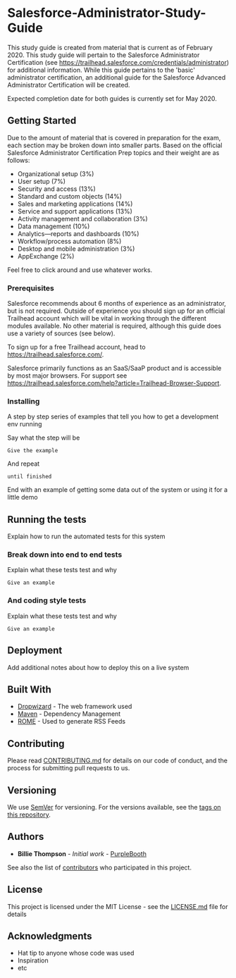 # Salesforce-Administrator-Study-Guide

This study guide is created from material that is current as of February 2020.  This study guide will pertain to the Salesforce Administrator Certification (see https://trailhead.salesforce.com/credentials/administrator) for additional information. While this guide pertains to the 'basic' administrator certification, an additional guide for the Salesforce Advanced Administrator Certification will be created.

Expected completion date for both guides is currently set for May 2020.

## Getting Started

Due to the amount of material that is covered in preparation for the exam, each section may be broken down into smaller parts. Based on the official Salesforce Administrator Certification Prep topics and their weight are as follows:
  - Organizational setup (3%)
  - User setup (7%)
  - Security and access (13%)
  - Standard and custom objects (14%)
  - Sales and marketing applications (14%)
  - Service and support applications (13%)
  - Activity management and collaboration (3%)
  - Data management (10%)
  - Analytics—reports and dashboards (10%)
  - Workflow/process automation (8%)
  - Desktop and mobile administration (3%)
  - AppExchange (2%)

Feel free to click around and use whatever works.

### Prerequisites

Salesforce recommends about 6 months of experience as an administrator, but is not required. Outside of experience you should sign up for an official Trailhead account which will be vital in working through the different modules available. No other material is required, although this guide does use a variety of sources (see below).

To sign up for a free Trailhead account, head to https://trailhead.salesforce.com/.

Salesforce primarily functions as an SaaS/SaaP product and is accessible by most major browsers. For support see https://trailhead.salesforce.com/help?article=Trailhead-Browser-Support.

### Installing

A step by step series of examples that tell you how to get a development env running

Say what the step will be

```
Give the example
```

And repeat

```
until finished
```

End with an example of getting some data out of the system or using it for a little demo

## Running the tests

Explain how to run the automated tests for this system

### Break down into end to end tests

Explain what these tests test and why

```
Give an example
```

### And coding style tests

Explain what these tests test and why

```
Give an example
```

## Deployment

Add additional notes about how to deploy this on a live system

## Built With

* [Dropwizard](http://www.dropwizard.io/1.0.2/docs/) - The web framework used
* [Maven](https://maven.apache.org/) - Dependency Management
* [ROME](https://rometools.github.io/rome/) - Used to generate RSS Feeds

## Contributing

Please read [CONTRIBUTING.md](https://gist.github.com/PurpleBooth/b24679402957c63ec426) for details on our code of conduct, and the process for submitting pull requests to us.

## Versioning

We use [SemVer](http://semver.org/) for versioning. For the versions available, see the [tags on this repository](https://github.com/your/project/tags).

## Authors

* **Billie Thompson** - *Initial work* - [PurpleBooth](https://github.com/PurpleBooth)

See also the list of [contributors](https://github.com/your/project/contributors) who participated in this project.

## License

This project is licensed under the MIT License - see the [LICENSE.md](LICENSE.md) file for details

## Acknowledgments

* Hat tip to anyone whose code was used
* Inspiration
* etc
